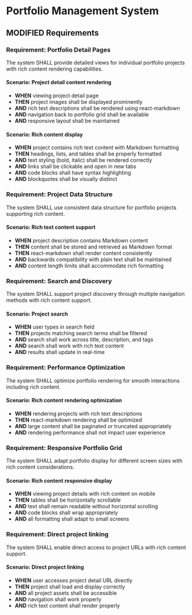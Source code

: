 # Portfolio Management System

## MODIFIED Requirements

### Requirement: Portfolio Detail Pages
The system SHALL provide detailed views for individual portfolio projects with rich content rendering capabilities.

#### Scenario: Project detail content rendering
- **WHEN** viewing project detail page
- **THEN** project images shall be displayed prominently
- **AND** rich text descriptions shall be rendered using react-markdown
- **AND** navigation back to portfolio grid shall be available
- **AND** responsive layout shall be maintained

#### Scenario: Rich content display
- **WHEN** project contains rich text content with Markdown formatting
- **THEN** headings, lists, and tables shall be properly formatted
- **AND** text styling (bold, italic) shall be rendered correctly
- **AND** links shall be clickable and open in new tabs
- **AND** code blocks shall have syntax highlighting
- **AND** blockquotes shall be visually distinct

### Requirement: Project Data Structure
The system SHALL use consistent data structure for portfolio projects supporting rich content.

#### Scenario: Rich text content support
- **WHEN** project description contains Markdown content
- **THEN** content shall be stored and retrieved as Markdown format
- **THEN** react-markdown shall render content consistently
- **AND** backwards compatibility with plain text shall be maintained
- **AND** content length limits shall accommodate rich formatting

### Requirement: Search and Discovery
The system SHALL support project discovery through multiple navigation methods with rich content support.

#### Scenario: Project search
- **WHEN** user types in search field
- **THEN** projects matching search terms shall be filtered
- **AND** search shall work across title, description, and tags
- **AND** search shall work with rich text content
- **AND** results shall update in real-time

### Requirement: Performance Optimization
The system SHALL optimize portfolio rendering for smooth interactions including rich content.

#### Scenario: Rich content rendering optimization
- **WHEN** rendering projects with rich text descriptions
- **THEN** react-markdown rendering shall be optimized
- **AND** large content shall be paginated or truncated appropriately
- **AND** rendering performance shall not impact user experience

### Requirement: Responsive Portfolio Grid
The system SHALL adapt portfolio display for different screen sizes with rich content considerations.

#### Scenario: Rich content responsive display
- **WHEN** viewing project details with rich content on mobile
- **THEN** tables shall be horizontally scrollable
- **AND** text shall remain readable without horizontal scrolling
- **AND** code blocks shall wrap appropriately
- **AND** all formatting shall adapt to small screens

### Requirement: Direct project linking
The system SHALL enable direct access to project URLs with rich content support.

#### Scenario: Direct project linking
- **WHEN** user accesses project detail URL directly
- **THEN** project shall load and display correctly
- **AND** all project assets shall be accessible
- **AND** navigation shall work properly
- **AND** rich text content shall render properly